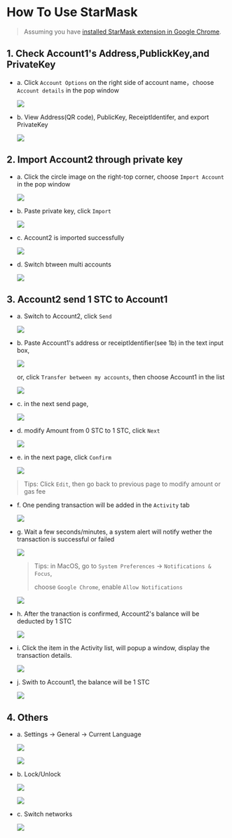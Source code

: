 # How To Use StarMask

> Assuming you have [installed StarMask extension in Google Chrome](./how-to-install.md).

## 1. Check Account1's Address,PublickKey,and PrivateKey
- a. Click `Account Options` on the right side of account name，choose `Account details` in the pop window
    
    ![](./images/16.png)


- b. View Address(QR code), PublicKey, ReceiptIdentifer, and export PrivateKey

    ![](./images/17.png)

## 2. Import Account2 through private key
- a. Click the circle image on the right-top corner, choose `Import Account` in the pop window

    ![](./images/13.png)

- b. Paste private key, click  `Import`

    ![](./images/14.png)

- c. Account2 is imported successfully

    ![](./images/15.png)

- d. Switch btween multi accounts

    ![](./images/33.png)

## 3. Account2 send 1 STC to Account1

- a. Switch to Account2, click `Send`

    ![](./images/18.png)

- b. Paste Account1's address or receiptIdentifier(see 1b) in the text input box, 
    
    ![](./images/19a.png)

    or, click `Transfer between my accounts`, then choose Account1 in the list

    ![](./images/19b.png)

- c. in the next send page,

    ![](./images/20.png)

- d. modify Amount from 0 STC to 1 STC, click `Next`

    ![](./images/21.png)

- e. in the next page, click `Confirm`

    ![](./images/22.png)

> Tips: Click `Edit`, then go back to previous page to modify amount or gas fee

- f. One pending transaction will be added in the `Activity` tab


    ![](./images/34.png)

- g. Wait a few seconds/minutes, a system alert will notify wether the transaction is successful or failed

    ![](./images/31.jpg)
    
    > Tips:  in MacOS,  go to `System Preferences` -> `Notifications & Focus`, 
    > 
    > choose `Google Chrome`, enable `Allow Notifications`
    
    ![](./images/32.png)
- h. After the tranaction is confirmed, Account2's balance will  be deducted by 1 STC

    ![](./images/23.png)

- i. Click the item in the Activity list, will popup a window, display the transaction details.

    ![](./images/24.png)

- j. Swith to Account1, the balance will be 1 STC

    ![](./images/25.png)


## 4. Others
- a. Settings -> General -> Current Language

    ![](./images/35.png)

    ![](./images/36.png)

- b. Lock/Unlock

    ![](./images/28.png)

    ![](./images/29.png)

- c. Switch networks

    ![](./images/30.png)
